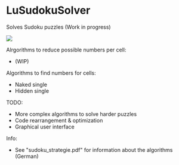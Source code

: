 # LuSudokuSolver

Solves Sudoku puzzles (Work in progress)

<img src="https://pbs.twimg.com/media/C7IslCUXUAEjTgE.jpg">

Alrgorithms to reduce possible numbers per cell:
- (WIP)

Algorithms to find numbers for cells:
- Naked single
- Hidden single

TODO:
- More complex algorithms to solve harder puzzles
- Code rearrangement & optimization
- Graphical user interface

Info:
- See "sudoku_strategie.pdf" for information about the algorithms (German)
